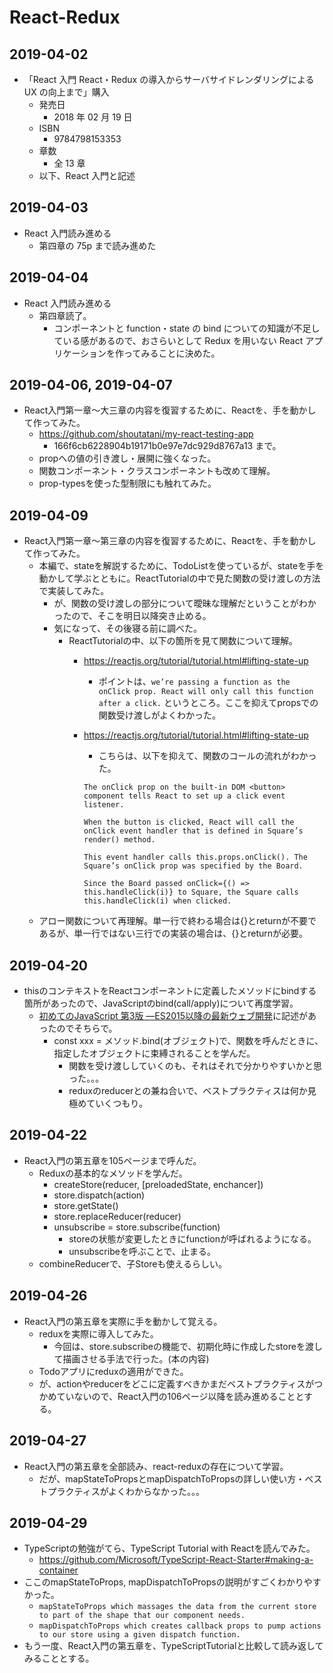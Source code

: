 # React-Redux

## 2019-04-02

- 「React 入門 React・Redux の導入からサーバサイドレンダリングによる UX の向上まで」購入
  - 発売日
    - 2018 年 02 月 19 日
  - ISBN
    - 9784798153353
  - 章数
    - 全 13 章
  - 以下、React 入門と記述

## 2019-04-03

- React 入門読み進める
  - 第四章の 75p まで読み進めた

## 2019-04-04

- React 入門読み進める
  - 第四章読了。
    - コンポーネントと function・state の bind についての知識が不足している感があるので、おさらいとして Redux を用いない React アプリケーションを作ってみることに決めた。

## 2019-04-06, 2019-04-07

- React入門第一章〜大三章の内容を復習するために、Reactを、手を動かして作ってみた。
  * https://github.com/shoutatani/my-react-testing-app
    * 166f6cb6228904b19171b0e97e7dc929d8767a13 まで。
  * propへの値の引き渡し・展開に強くなった。
  * 関数コンポーネント・クラスコンポーネントも改めて理解。
  * prop-typesを使った型制限にも触れてみた。

## 2019-04-09

- React入門第一章〜第三章の内容を復習するために、Reactを、手を動かして作ってみた。
  * 本編で、stateを解説するために、TodoListを使っているが、stateを手を動かして学ぶとともに。ReactTutorialの中で見た関数の受け渡しの方法で実装してみた。
    * が、関数の受け渡しの部分について曖昧な理解だということがわかったので、そこを明日以降突き止める。
    * 気になって、その後寝る前に調べた。
      * ReactTutorialの中、以下の箇所を見て関数について理解。
        * https://reactjs.org/tutorial/tutorial.html#lifting-state-up
          * ポイントは、`we’re passing a function as the onClick prop. React will only call this function after a click.` というところ。ここを抑えてpropsでの関数受け渡しがよくわかった。
        * https://reactjs.org/tutorial/tutorial.html#lifting-state-up

          * こちらは、以下を抑えて、関数のコールの流れがわかった。

          ```
          The onClick prop on the built-in DOM <button> component tells React to set up a click event listener.
 
          When the button is clicked, React will call the onClick event handler that is defined in Square’s render() method.

          This event handler calls this.props.onClick(). The Square’s onClick prop was specified by the Board.

          Since the Board passed onClick={() => this.handleClick(i)} to Square, the Square calls this.handleClick(i) when clicked.
          ```
  * アロー関数について再理解。単一行で終わる場合は{}とreturnが不要であるが、単一行ではない三行での実装の場合は、{}とreturnが必要。

## 2019-04-20
  * thisのコンテキストをReactコンポーネントに定義したメソッドにbindする箇所があったので、JavaScriptのbind(call/apply)について再度学習。
    * [初めてのJavaScript 第3版 ―ES2015以降の最新ウェブ開発](https://www.amazon.co.jp/dp/4873117836)に記述があったのでそちらで。
      * const xxx = メソッド.bind(オブジェクト)で、関数を呼んだときに、指定したオブジェクトに束縛されることを学んだ。
        * 関数を受け渡ししていくのも、それはそれで分かりやすいかと思った。。。
        * reduxのreducerとの兼ね合いで、ベストプラクティスは何か見極めていくつもり。

## 2019-04-22
  * React入門の第五章を105ページまで呼んだ。
    * Reduxの基本的なメソッドを学んだ。
      * createStore(reducer, [preloadedState, enchancer])
      * store.dispatch(action)
      * store.getState()
      * store.replaceReducer(reducer)
      * unsubscribe = store.subscribe(function)
        * storeの状態が変更したときにfunctionが呼ばれるようになる。
        * unsubscribeを呼ぶことで、止まる。
    * combineReducerで、子Storeも使えるらしい。

## 2019-04-26
  * React入門の第五章を実際に手を動かして覚える。
    * reduxを実際に導入してみた。
      * 今回は、store.subscribeの機能で、初期化時に作成したstoreを渡して描画させる手法で行った。(本の内容)
    * Todoアプリにreduxの適用ができた。
    * が、actionやreducerをどこに定義すべきかまだベストプラクティスがつかめていないので、React入門の106ページ以降を読み進めることとする。

## 2019-04-27
  * React入門の第五章を全部読み、react-reduxの存在について学習。
    * だが、mapStateToPropsとmapDispatchToPropsの詳しい使い方・ベストプラクティスがよくわからなかった。。。

## 2019-04-29
  * TypeScriptの勉強がてら、TypeScript Tutorial with Reactを読んでみた。
    * https://github.com/Microsoft/TypeScript-React-Starter#making-a-container
  * ここのmapStateToProps, mapDispatchToPropsの説明がすごくわかりやすかった。
    * `mapStateToProps which massages the data from the current store to part of the shape that our component needs.`
    * `mapDispatchToProps which creates callback props to pump actions to our store using a given dispatch function.`
  * もう一度、React入門の第五章を、TypeScriptTutorialと比較して読み返してみることとする。

